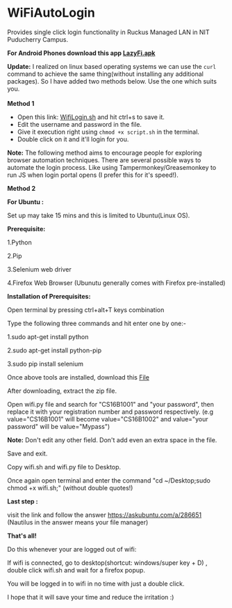 # WiFiAutoLogin
Provides single click login functionality in Ruckus Managed LAN in NIT Puducherry Campus.

<b>For Android Phones download this app <a href="https://github.com/abhimanyuZ/WiFiAutoLogin/blob/master/LazyFi.apk?raw=true" download>LazyFi.apk</a></b>
 
<b>Update:</b> I realized on linux based operating systems we can use the <code>curl</code> command to achieve the same thing(without installing any additional packages). So I have added two methods below. Use the one which suits you.<br><br>
<b>Method 1</b><br>
<ul>
<li>Open this link: <a href="https://raw.githubusercontent.com/abhimanyuZ/WiFiAutoLogin/master/WifiLogin.sh" download>WifiLogin.sh</a> and hit ctrl+s to save it.
<li>Edit the username and password in the file.
<li>Give it execution right using <code>chmod +x script.sh</code>  in the terminal.
<li>Double click on it and it'll login for you. 
 </ul>
  
<b>Note:</b> The following method aims to encourage people for exploring browser automation techniques. There are several possible ways to automate the login process. Like using Tampermonkey/Greasemonkey to run JS when login portal opens (I prefer this for it's speed!).

<b>Method 2</b><br>
  
<b>For Ubuntu :</b>

Set up may take 15 mins and this is limited to Ubuntu(Linux OS).

<b>Prerequisite:</b>

1.Python

2.Pip

3.Selenium web driver

4.Firefox Web Browser (Ubunutu generally comes with Firefox pre-installed)  

<b>Installation of Prerequisites:</b>

Open terminal by pressing ctrl+alt+T keys combination

Type the following three commands and hit enter one by one:-

1.sudo apt-get install python

2.sudo apt-get install python-pip

3.sudo pip install selenium

Once above tools are installed, download this <a href="https://github.com/abhimanyuZ/WiFiAutoLogin/raw/master/WiFi.zip">File</a>

After downloading, extract the zip file.

Open wifi.py file and search for "CS16B1001" and "your password", then replace it with your registration number and password respectively. (e.g value="CS16B1001" will become value="CS16B1002" and value="your password" will be value="Mypass")

<b>Note:</b> Don't edit any other field. Don't add even an extra space in the file.

Save and exit.

Copy wifi.sh and wifi.py file to Desktop.

Once again open terminal and enter the command "cd ~/Desktop;sudo chmod +x wifi.sh;"    (without double quotes!)

<b>Last step :</b>

visit the link and follow the answer https://askubuntu.com/a/286651   (Nautilus in the answer means your file manager)

<b>That's all!</b>

Do this whenever your are logged out of wifi:

If wifi is connected, go to desktop(shortcut: windows/super key + D) , double click wifi.sh and wait for a firefox popup.

You will be logged in to wifi in no time with just a double click.


I hope that it will save your time and reduce the irritation :)

